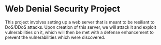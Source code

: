 # Web Denial Security Project

This project involves setting up a web server that is meant to be resiliant to DoS/DDoS attacks. Upon creation of this server, we will attack it and exploit vulnerabilities on it, which will then be met with a defense enhancement to prevent the vulnerabilities which were discovered.
